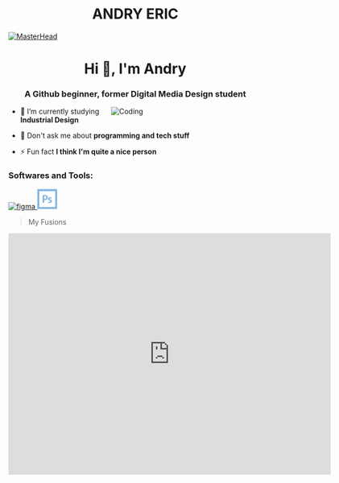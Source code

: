 
<h1 align = "center"> ANDRY ERIC </h1>

[![MasterHead](https://th.bing.com/th/id/R.c752e4dbb8cd705ad9a6bdb62c2d29d2?rik=MRPyMhZpxiFDiQ&pid=ImgRaw&r=0)](https://rishavchanda.io)

<h1 align="center">Hi 👋, I'm Andry</h1>
<h3 align="center">A Github beginner, former Digital Media Design student</h3>

<img align="right" alt="Coding" width="300" src="https://upload-assets.vice.com/files/2016/03/12/14578219652016_01_23_cloud_computing.gif">


- 🌱 I’m currently studying **Industrial Design**

- 💬 Don't ask me about **programming and tech stuff**

- ⚡ Fun fact **I think I'm quite a nice person**

<h3 align="left">Softwares and Tools:</h3>
<p align="left"> <a href="https://www.figma.com/" target="_blank" rel="noreferrer"> <img src="https://www.vectorlogo.zone/logos/figma/figma-icon.svg" alt="figma" width="40" height="40"/> </a> <a href="https://www.photoshop.com/en" target="_blank" rel="noreferrer"> <img src="https://raw.githubusercontent.com/devicons/devicon/master/icons/photoshop/photoshop-line.svg" alt="photoshop" width="40" height="40"/> </a> </p>

> My Fusions 

<iframe src="https://myhub.autodesk360.com/ue28cacf9/shares/public/SH35dfcQT936092f0e4342a2ba35b24026de?mode=embed" width="640" height="480" allowfullscreen="true" webkitallowfullscreen="true" mozallowfullscreen="true"  frameborder="0"></iframe>
